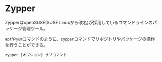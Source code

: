 # Zypper

ZypperはopenSUSE(SUSE Linuxから改名)が採用しているコマンドラインのパッケージ管理ツール。

`apt`や`yum`コマンドのように、`zypper`コマンドでリポジトリやパッケージの操作を行うことができる。

```
zypper [オプション] サブコマンド
```

